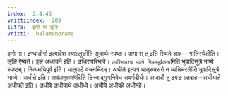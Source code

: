 ```yaml
---
index:  2.4.45
vrittiindex:  289
sutra:  इणो गा लुङि
vritti:  balamanorama 
---
```


इणो गा। इण्धातोर्गा इत्यादेश स्याल्लुङीति सूत्रार्थः स्पष्टः। अगा स् त् इति स्थिते आह-- गातिस्थेतीति। लृङि ऐष्यते। इङ् अध्ययने इति। अधिरुपरिभावे। `उपरिभावश्च पठने नियमपूर्वकत्व`मिति भूवादिसूत्रे भाष्ये स्पष्टम्। नित्यमधिपूर्व इति। धातुपाठे वचनमिदम्। अधीते इत्यत्र धातुरुपसर्ग न व्यभिचरतीति भूवादिसूत्रे भाष्ये। अधीते इति। `सार्वधातुकमपि`दिति ङित्त्वाद्गुणनिषेध सवर्णदीर्घः। अजादौ तु इयङ्।तदाह--अधीयाते अधीयते इति। अधीषे अधीयाथे अधीध्वे। अधीये अधीवहे अधीमहे।


